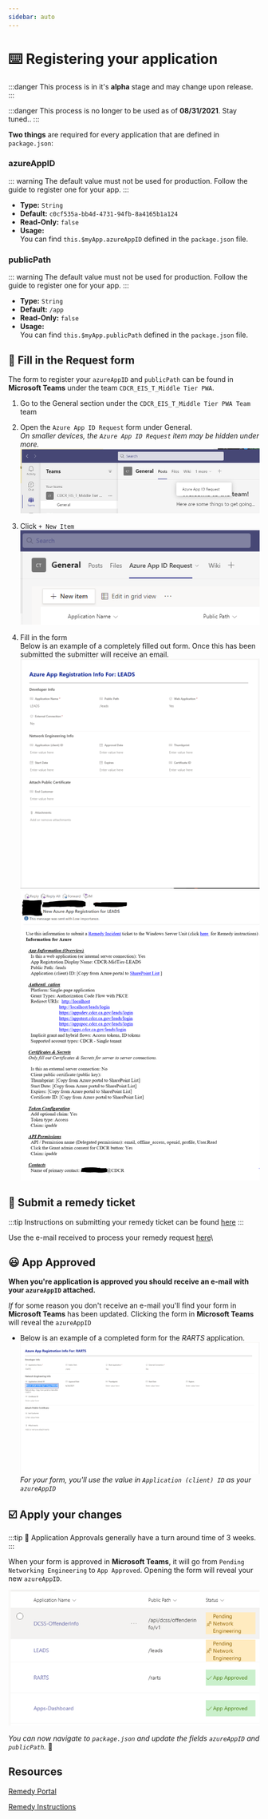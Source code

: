 ```yaml
---
sidebar: auto
---
```


# :keyboard: Registering your application

:::danger
This process is in it's **alpha** stage and may change upon release.
:::

:::danger
This process is no longer to be used as of **08/31/2021**. Stay tuned..
:::

**Two things** are required for every application that are defined in `package.json`:

### azureAppID

::: warning
The default value must not be used for production. Follow the guide to register one for your app.
:::

- **Type:** `String`
- **Default:** `c0cf535a-bb4d-4731-94fb-8a4165b1a124`
- **Read-Only:** `false`
- **Usage:**\
   You can find `this.$myApp.azureAppID` defined in the `package.json` file.

### publicPath

::: warning
The default value must not be used for production. Follow the guide to register one for your app.
:::

- **Type:** `String`
- **Default:** `/app`
- **Read-Only:** `false`
- **Usage:**\
   You can find `this.$myApp.publicPath` defined in the `package.json` file.

## :page_facing_up: Fill in the Request form

The form to register your `azureAppID` and `publicPath` can be found in **Microsoft Teams** under the team `CDCR_EIS_T_Middle Tier PWA`.

1. Go to the General section under the `CDCR_EIS_T_Middle Tier PWA Team` team
2. Open the `Azure App ID Request` form under General.\
   _On smaller devices, the `Azure App ID Request` item may be hidden under more._
   ![CDCR_EIS_T_Middle Tier PWA Team](./AzureAppIDRequest.png)

3. Click `+ New Item`\
   ![New Item](./AzureAppIDRequest_NewItem.png)

4. Fill in the form\
   Below is an example of a completely filled out form.
   Once this has been submitted the submitter will receive an email.
   ![Request Form](./AzureAppIDRequest_Form.png)
   ![Request Email](./AzureAppIDRequest_Email.png)

## :incoming_envelope: Submit a remedy ticket

:::tip
Instructions on submitting your remedy ticket can be found [here](http://intranet/Remedy/Shared%20Documents/User%20Guides/User%20Guides%20for%20IT%20Support/ROD%20-%20How%20to%20Create%20an%20Incident%20-%20v6.pdf)
:::

Use the e-mail received to process your remedy request [here](https://cdcr.us.onbmc.com/)\

## :smiley: App Approved

**When you're application is approved you should receive an e-mail with your `azureAppID` attached.**

_If_ for some reason you don't receive an e-mail you'll find your form in **Microsoft Teams** has been updated.
Clicking the form in **Microsoft Teams** will reveal the `azureAppID`

- Below is an example of a completed form for the _RARTS_ application.
  ![Azure App ID](./AzureAppIDRequest_AzureAppID.png)
  _For your form, you'll use the value in `Application (client) ID` as your `azureAppID`_

## :ballot_box_with_check: Apply your changes

:::tip
:calendar: Application Approvals generally have a turn around time of 3 weeks.
:::

When your form is approved in **Microsoft Teams**, it will go from `Pending Networking Engineering` to `App Approved`.
Opening the form will reveal your new `azureAppID`.

![App Approved](./AzureAppIDRequest_Approved.png)

_You can now navigate to `package.json` and update the fields `azureAppID` and `publicPath`._ :clap:

## Resources

[Remedy Portal](https://cdcr.us.onbmc.com/)

[Remedy Instructions](http://intranet/Remedy/Shared%20Documents/User%20Guides/User%20Guides%20for%20IT%20Support/ROD%20-%20How%20to%20Create%20an%20Incident%20-%20v6.pdf)
